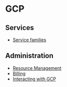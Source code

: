 # GCP

## Services
  - [Service families](https://lapeyus.github.io/GoogleCloudPlatform/index.html)

## **Administration**
  - [Resource Management](https://lapeyus.github.io/GoogleCloudPlatform/mindmaps/resourcemanagement/resource.html)
  - [Billing](https://lapeyus.github.io/GoogleCloudPlatform/mindmaps/billing/billing.html)
  - [Interacting with GCP](https://lapeyus.github.io/GoogleCloudPlatform/mindmaps/interactingwithgcp/access.html)
